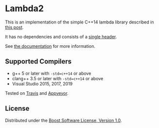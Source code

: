 # Lambda2

This is an implementation of the simple C++14 lambda library
described in [this post](https://pdimov.github.io/blog/2020/07/22/a-c14-lambda-library/).

It has no dependencies and consists of a [single header](include/boost/lambda2/lambda2.hpp).

See [the documentation](https://www.boost.org/doc/libs/develop/libs/lambda2/) for more information.

## Supported Compilers

* g++ 5 or later with `-std=c++14` or above
* clang++ 3.5 or later with `-std=c++14` or above
* Visual Studio 2015, 2017, 2019

Tested on [Travis](https://travis-ci.org/github/pdimov/lambda2/) and
[Appveyor](https://ci.appveyor.com/project/pdimov/lambda2).

## License

Distributed under the [Boost Software License, Version 1.0](http://boost.org/LICENSE_1_0.txt).
